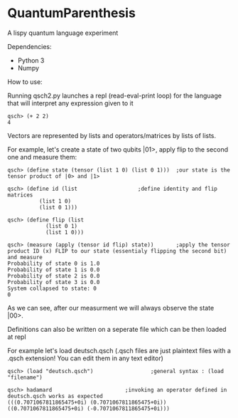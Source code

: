 # QuantumParenthesis
A lispy quantum language experiment


Dependencies:
* Python 3 
* Numpy 


How to use:

Running qsch2.py launches a repl (read-eval-print loop) for the language that will interpret any expression given to it

``` 
qsch> (+ 2 2)
4
``` 

Vectors are represented by lists and operators/matrices by lists of lists.

For example, let's create a state of two qubits |01>, apply flip to the second one and measure them:

``` 
qsch> (define state (tensor (list 1 0) (list 0 1)))  ;our state is the tensor product of |0> and |1>

qsch> (define id (list     			     ;define identity and flip matrices
		  (list 1 0)
		  (list 0 1)))

qsch> (define flip (list
		    (list 0 1)
		    (list 1 0)))

qsch> (measure (apply (tensor id flip) state))       ;apply the tensor product ID (x) FLIP to our state (essentialy flipping the second bit) and measure
Probability of state 0 is 1.0
Probability of state 1 is 0.0
Probability of state 2 is 0.0
Probability of state 3 is 0.0
System collapsed to state: 0
0
``` 

As we can see, after our measurment we will always observe the state |00>.


Definitions can also be written on a seperate file which can be then loaded at repl

For example let's load deutsch.qsch (.qsch files are just plaintext files with a .qsch extension! You can edit them in any text editor)

``` 
qsch> (load "deutsch.qsch") 			     ;general syntax : (load "filename")

qsch> hadamard 					     ;invoking an operator defined in deutsch.qsch works as expected
(((0.7071067811865475+0i) (0.7071067811865475+0i)) 
((0.7071067811865475+0i) (-0.7071067811865475+0i)))
``` 



